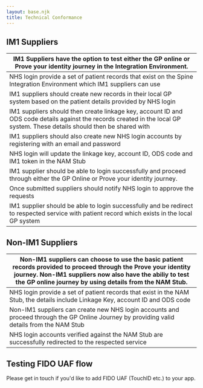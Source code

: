 ```yaml
---
layout: base.njk
title: Technical Conformance
---
```



 ## IM1 Suppliers
 
|IM1 Suppliers have the option to test either the GP online or Prove your identity journey in the Integration Environment.
|--------------------------------------------------------------------------------------------------------------------------------------------------------------------------------|
|    NHS login provide a set of patient records that exist on the Spine Integration Environment which IM1 suppliers can use                                                      |
|    IM1 suppliers should create new records in their local GP system based on the patient details provided by NHS login                                                         |
|    IM1 suppliers should then create linkage key, account ID and ODS code details against the records created in the local GP system. These details should then be shared with  | NHS login                                                                                                                                                                        |
|    IM1 suppliers should also create new NHS login accounts by registering with an email and password                                                                           |
|    NHS login will update the linkage key, account ID, ODS code and IM1 token in the NAM Stub                                                                                   |
|   IM1 supplier should be able to login successfully and proceed through either the GP Online or Prove your identity journey.                                                   |
|    Once submitted suppliers should notify NHS login to approve the requests                                                                                                    |
|    IM1 supplier should be able to login successfully and be redirect to respected service with patient record which exists in the local GP system                              |


 ## Non-IM1 Suppliers

|Non-IM1 suppliers can choose to use the basic patient records provided to proceed through the Prove your identity journey. Non-IM1 suppliers now also have the abiliy to test  the GP online journey by using details from the NAM Stub.                                                                                                                     |
|-----------------------------------------------------------------------------------------------------------------------------------------------------------------------------  |
|    NHS login provide a set of patient records that exist in the NAM Stub, the details include Linkage Key, account ID and ODS code                                             |
|    Non-IM1 suppliers can create new NHS login accounts and proceed through the GP Online Journey by providing valid details from the NAM Stub                                |
|    NHS login accounts verified against the NAM Stub are successfully redirected to the respected service                                                                    |


 ## Testing FIDO UAF flow
 Please get in touch if you'd like to add FIDO UAF (TouchID etc.) to your app.

